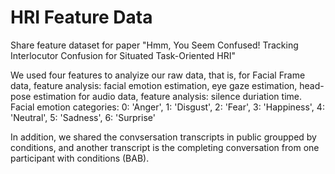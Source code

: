 # HRI Feature Data

Share feature dataset for paper "Hmm, You Seem Confused! Tracking Interlocutor Confusion for Situated Task-Oriented HRI"

We used four features to analyize our raw data, that is,
for Facial Frame data, feature analysis: facial emotion estimation, eye gaze estimation, head-pose estimation
for audio data, feature analysis: silence duriation time. 
Facial emotion categories: 0: 'Anger', 1: 'Disgust', 2: 'Fear', 3: 'Happiness', 4: 'Neutral', 5: 'Sadness', 6: 'Surprise'

In addition, we shared the convsersation transcripts in public groupped by conditions, and another transcript is the completing conversation from one participant with conditions (BAB).


